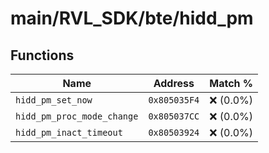 # main/RVL_SDK/bte/hidd_pm

## Functions

| Name | Address | Match % |
|------|---------|---------|
| `hidd_pm_set_now` | `0x805035F4` | :x: (0.0%) |
| `hidd_pm_proc_mode_change` | `0x805037CC` | :x: (0.0%) |
| `hidd_pm_inact_timeout` | `0x80503924` | :x: (0.0%) |